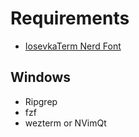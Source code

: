 # Requirements
- [IosevkaTerm Nerd Font](https://github.com/ryanoasis/nerd-fonts/releases/download/v3.3.0/IosevkaTerm.zip)
## Windows
- Ripgrep
- fzf
- wezterm or NVimQt
